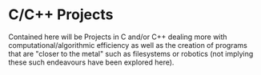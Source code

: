 # C/C++ Projects
Contained here will be Projects in C and/or C++ dealing more with computational/algorithmic efficiency as well as the creation of programs that are "closer to the metal" such as filesystems or robotics (not implying these such endeavours have been explored here).